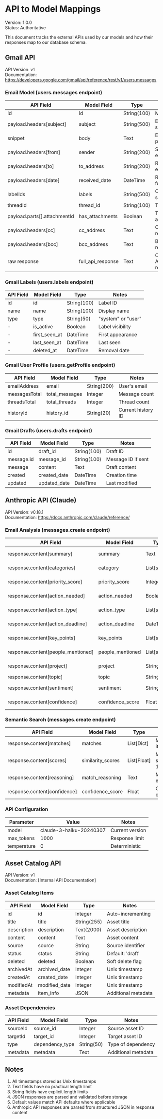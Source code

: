 # API to Model Mappings

Version: 1.0.0  
Status: Authoritative

This document tracks the external APIs used by our models and how their responses map to our database schema.

## Gmail API

API Version: v1  
Documentation: https://developers.google.com/gmail/api/reference/rest/v1/users.messages

### Email Model (users.messages endpoint)

API Field                      | Model Field       | Type          | Notes
------------------------------|-------------------|---------------|------------------------
id                           | id                | String(100)   | Message ID
payload.headers[subject]     | subject          | String(500)   | Email subject
snippet                      | body             | Text          | Email preview
payload.headers[from]        | sender           | String(200)   | Sender email
payload.headers[to]          | to_address       | String(200)   | Recipient email
payload.headers[date]        | received_date    | DateTime      | RFC 2822 format
labelIds                     | labels           | String(500)   | Comma-separated
threadId                     | thread_id        | String(100)   | Thread ID
payload.parts[].attachmentId | has_attachments  | Boolean       | True if any attachments
payload.headers[cc]          | cc_address       | Text          | CC recipients
payload.headers[bcc]         | bcc_address      | Text          | BCC recipients
raw response                 | full_api_response| Text          | Complete API response

### Gmail Labels (users.labels endpoint)

API Field | Model Field    | Type       | Notes
----------|---------------|------------|------------------
id        | id           | String(100) | Label ID
name      | name         | String(100) | Display name
type      | type         | String(50)  | "system" or "user"
-         | is_active    | Boolean     | Label visibility
-         | first_seen_at| DateTime    | First appearance
-         | last_seen_at | DateTime    | Last seen
-         | deleted_at   | DateTime    | Removal date

### Gmail User Profile (users.getProfile endpoint)

API Field     | Model Field     | Type       | Notes
--------------|----------------|------------|------------------
emailAddress  | email         | String(200) | User's email
messagesTotal | total_messages| Integer     | Message count
threadsTotal  | total_threads | Integer     | Thread count
historyId     | history_id    | String(20)  | Current history ID

### Gmail Drafts (users.drafts endpoint)

API Field    | Model Field    | Type       | Notes
-------------|---------------|------------|------------------
id           | draft_id      | String(100)| Draft ID
message.id   | message_id    | String(100)| Message ID if sent
message      | content       | Text       | Draft content
created      | created_date  | DateTime   | Creation time
updated      | updated_date  | DateTime   | Last modified

## Anthropic API (Claude)

API Version: v0.18.1  
Documentation: https://docs.anthropic.com/claude/reference/

### Email Analysis (messages.create endpoint)

API Field                      | Model Field      | Type        | Notes
------------------------------|------------------|-------------|------------------
response.content[summary]      | summary         | Text        | Analysis summary
response.content[categories]   | category        | List[str]   | Email categories
response.content[priority_score]| priority_score  | Integer     | Priority (1-5)
response.content[action_needed] | action_needed   | Boolean     | Action required
response.content[action_type]  | action_type     | List[str]   | Types of actions
response.content[action_deadline]| action_deadline | DateTime    | Action due date
response.content[key_points]   | key_points      | List[str]   | Main points
response.content[people_mentioned]| people_mentioned| List[str]   | People in email
response.content[project]      | project         | String(100) | Project name
response.content[topic]        | topic           | String(100) | Email topic
response.content[sentiment]    | sentiment       | String(50)  | Email sentiment
response.content[confidence]   | confidence_score| Float       | Analysis confidence

### Semantic Search (messages.create endpoint)

API Field                      | Model Field      | Type        | Notes
------------------------------|------------------|-------------|------------------
response.content[matches]      | matches         | List[Dict]  | Matching items
response.content[scores]       | similarity_scores| List[Float] | Match scores (0-1)
response.content[reasoning]    | match_reasoning  | Text        | Match explanation
response.content[confidence]   | confidence_score| Float       | Overall confidence

### API Configuration

Parameter    | Value                  | Notes
-------------|------------------------|------------------
model        | claude-3-haiku-20240307| Current version
max_tokens   | 1000                  | Response limit
temperature  | 0                     | Deterministic

## Asset Catalog API

API Version: v1  
Documentation: [Internal API Documentation]

### Asset Catalog Items

API Field | Model Field    | Type       | Notes
----------|---------------|------------|------------------
id        | id           | Integer    | Auto-incrementing
title     | title        | String(255)| Asset title
description| description | Text(2000) | Asset description
content   | content      | Text       | Asset content
source    | source       | String     | Source identifier
status    | status       | String     | Default: 'draft'
deleted   | deleted      | Boolean    | Soft delete flag
archivedAt| archived_date| Integer    | Unix timestamp
createdAt | created_date | Integer    | Unix timestamp
modifiedAt| modified_date| Integer    | Unix timestamp
metadata  | item_info    | JSON       | Additional metadata

### Asset Dependencies

API Field | Model Field    | Type       | Notes
----------|---------------|------------|------------------
sourceId  | source_id     | Integer    | Source asset ID
targetId  | target_id     | Integer    | Target asset ID
type      | dependency_type| String(50) | Type of dependency
metadata  | metadata      | Text       | Additional metadata

## Notes

1. All timestamps stored as Unix timestamps
2. Text fields have no practical length limit
3. String fields have explicit length limits
4. JSON responses are parsed and validated before storage
5. Default values match API defaults where applicable
6. Anthropic API responses are parsed from structured JSON in response content
